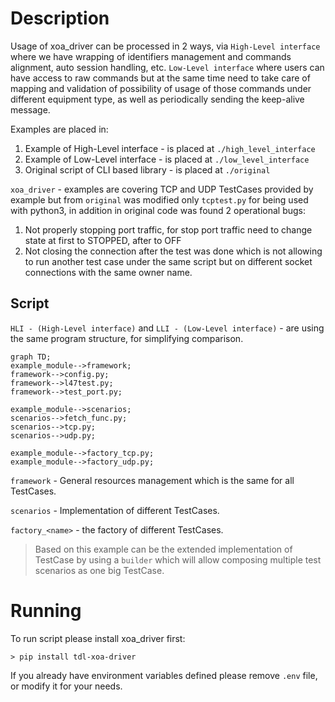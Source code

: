 # Description
Usage of xoa_driver can be processed in 2 ways, via `High-Level interface` where we have wrapping of identifiers management and commands alignment, auto session handling, etc. `Low-Level interface` where users can have access to raw commands but at the same time need to take care of mapping and validation of possibility of usage of those commands under different equipment type, as well as periodically sending the keep-alive message.

Examples are placed in:
1) Example of High-Level interface - is placed at `./high_level_interface`
2) Example of Low-Level interface - is placed at `./low_level_interface`
3) Original script of CLI based library - is placed at `./original`

`xoa_driver` - examples are covering TCP and UDP TestCases provided by example but from `original` was modified only `tcptest.py` for being used with python3, in addition in original code was found 2 operational bugs:
1) Not properly stopping port traffic, for stop port traffic need to change state at first to STOPPED, after to OFF
2) Not closing the connection after the test was done which is not allowing to run another test case under the same script but on different socket connections with the same owner name.

## Script
`HLI - (High-Level interface)` and `LLI - (Low-Level interface)` - are using the same program structure, for simplifying comparison. 
```mermaid
graph TD;
example_module-->framework;
framework-->config.py;
framework-->l47test.py;
framework-->test_port.py;

example_module-->scenarios;
scenarios-->fetch_func.py;
scenarios-->tcp.py;
scenarios-->udp.py;

example_module-->factory_tcp.py;
example_module-->factory_udp.py;
```
`framework` - General resources management which is the same for all TestCases.

`scenarios` - Implementation of different TestCases.

`factory_<name>` - the factory of different TestCases.

> Based on this example can be the extended implementation of TestCase by using a `builder` which will allow composing multiple test scenarios as one big TestCase.


# Running
To run script please install xoa_driver first: 
```shell 
> pip install tdl-xoa-driver
```
If you already have environment variables defined please remove `.env` file, or modify it for your needs.
